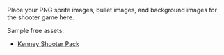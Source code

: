 Place your PNG sprite images, bullet images, and background images for the shooter game here.

Sample free assets:
- [Kenney Shooter Pack](https://kenney.nl/assets/shooting-gallery)